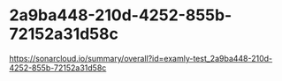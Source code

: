 # 2a9ba448-210d-4252-855b-72152a31d58c
https://sonarcloud.io/summary/overall?id=examly-test_2a9ba448-210d-4252-855b-72152a31d58c
